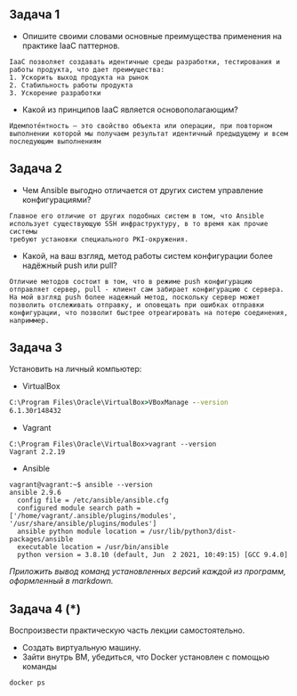 ## Задача 1

- Опишите своими словами основные преимущества применения на практике IaaC паттернов.
```
IaaC позволяет создавать идентичные среды разработки, тестирования и работы продукта, что дает преимущества:
1. Ускорить выход продукта на рынок 
2. Стабильность работы продукта 
3. Ускорение разработки
```

- Какой из принципов IaaC является основополагающим?
```
Идемпоте́нтность — это свойство объекта или операции, при повторном выполнении которой мы получаем результат идентичный предыдущему и всем последующим выполнениям
```
## Задача 2

- Чем Ansible выгодно отличается от других систем управление конфигурациями?
```
Главное его отличие от других подобных систем в том, что Ansible
использует существующую SSH инфраструктуру, в то время как прочие системы
требуют установки специального PKI-окружения.
```

- Какой, на ваш взгляд, метод работы систем конфигурации более надёжный push или pull?
```
Отличие методов состоит в том, что в режиме push конфигурацию отправляет сервер, pull - клиент сам забирает конфигурацию с сервера.
На мой взгляд push более надежный метод, поскольку сервер может позволить отслеживать отправку, и оповещать при ошибках отправки конфигурации, что позволит быстрее отреагировать на потерю соединения, наприммер.
```

## Задача 3

Установить на личный компьютер:

- VirtualBox
```cmd
C:\Program Files\Oracle\VirtualBox>VBoxManage --version
6.1.30r148432
```
- Vagrant
```
C:\Program Files\Oracle\VirtualBox>vagrant --version
Vagrant 2.2.19
```
- Ansible
```
vagrant@vagrant:~$ ansible --version
ansible 2.9.6
  config file = /etc/ansible/ansible.cfg
  configured module search path = ['/home/vagrant/.ansible/plugins/modules', '/usr/share/ansible/plugins/modules']
  ansible python module location = /usr/lib/python3/dist-packages/ansible
  executable location = /usr/bin/ansible
  python version = 3.8.10 (default, Jun  2 2021, 10:49:15) [GCC 9.4.0]
```
*Приложить вывод команд установленных версий каждой из программ, оформленный в markdown.*

## Задача 4 (*)

Воспроизвести практическую часть лекции самостоятельно.

- Создать виртуальную машину.
- Зайти внутрь ВМ, убедиться, что Docker установлен с помощью команды
```
docker ps
```
